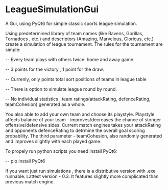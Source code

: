 # LeagueSimulationGui
A Gui, using PyQt6 for simple classic sports league simulation.


Using predetermined library of team names (like Ravens, Gorillas, Tornadoes , etc.) and descriptors (Amazing, Marvelous, Glorious, etc.) create a simulation of league tournament. The rules for the tournament are simple:

-- Every team plays with others twice: home and away game.

-- 3 points for the victory , 1 point for the draw.

-- Currenly, only points total sort positions of teams in league table

-- There is option to simulate league round by round.

-- No individual statistics , team ratings(attackRating, defenceRating, teamCohesion) generated as a whole. 

You also able to add your own team and choose its playstyle. Playstyle affects balance of your team - improves/decreases the chance of stonger offensive/defensive sides.
Current match engines takes your attackRating and opponents defenceRating to detrmine the overall goal scoring probability. The third parameter - teamCohesion, also randomly generated and improves slightly with each played game.

To  propely run python scripts you need install PyQt6:

-- pip install PyQt6

If you want just run simulations , there is a distributive version with .exe runnable.
Lattest version - 0.3. It features slightly more complicated than previous match engine.

